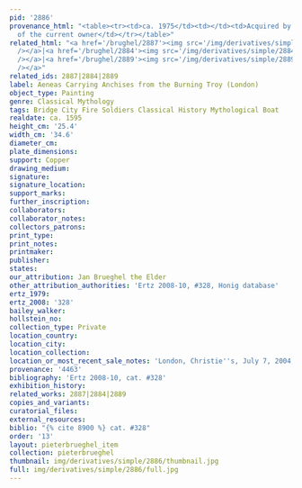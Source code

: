 ```yaml
---
pid: '2886'
provenance_html: "<table><tr><td>ca. 1975</td><td></td><td>Acquired by the father
  of the current owner</td></tr></table>"
related_html: "<a href='/brughel/2887'><img src='/img/derivatives/simple/2887/thumbnail.jpg'
  /></a>|<a href='/brughel/2884'><img src='/img/derivatives/simple/2884/thumbnail.jpg'
  /></a>|<a href='/brughel/2889'><img src='/img/derivatives/simple/2889/thumbnail.jpg'
  /></a>"
related_ids: 2887|2884|2889
label: Aeneas Carrying Anchises from the Burning Troy (London)
object_type: Painting
genre: Classical Mythology
tags: Bridge City Fire Soldiers Classical History Mythological Boat
realdate: ca. 1595
height_cm: '25.4'
width_cm: '34.6'
diameter_cm: 
plate_dimensions: 
support: Copper
drawing_medium: 
signature: 
signature_location: 
support_marks: 
further_inscription: 
collaborators: 
collaborator_notes: 
collectors_patrons: 
print_type: 
print_notes: 
printmaker: 
publisher: 
states: 
our_attribution: Jan Brueghel the Elder
other_attribution_authorities: 'Ertz 2008-10, #328, Honig database'
ertz_1979: 
ertz_2008: '328'
bailey_walker: 
hollstein_no: 
collection_type: Private
location_country: 
location_city: 
location_collection: 
location_or_most_recent_sale_notes: 'London, Christie''s, July 7, 2004, inv. #23'
provenance: '4463'
bibliography: 'Ertz 2008-10, cat. #328'
exhibition_history: 
related_works: 2887|2884|2889
copies_and_variants: 
curatorial_files: 
external_resources: 
biblio: "{% cite 8900 %} cat. #328"
order: '13'
layout: pieterbrueghel_item
collection: pieterbrueghel
thumbnail: img/derivatives/simple/2886/thumbnail.jpg
full: img/derivatives/simple/2886/full.jpg
---
```

